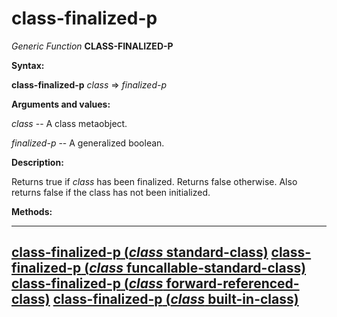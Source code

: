 class-finalized-p
=================

*Generic Function* **CLASS-FINALIZED-P**

**Syntax:**

**class-finalized-p** *class* => *finalized-p*

**Arguments and values:**

*class* -- A class metaobject.

*finalized-p* -- A generalized boolean.

**Description:**

Returns true if *class* has been finalized. Returns false otherwise. Also returns false if the class has not been initialized.

**Methods:**

  ---------------------------------------------------------------------------------------------------------------
  [**class-finalized-p** (*class* standard-class)](/docs/meta-object-protocol/class-finalized-p-standard-class)
  [**class-finalized-p** (*class* funcallable-standard-class)](/docs/meta-object-protocol/class-finalized-p-funcallable-standard-class)
  [**class-finalized-p** (*class* forward-referenced-class)](/docs/meta-object-protocol/class-finalized-p-forward-referenced-class)
  [**class-finalized-p** (*class* built-in-class)](/docs/meta-object-protocol/class-finalized-p-built-in-class)
  ---------------------------------------------------------------------------------------------------------------


